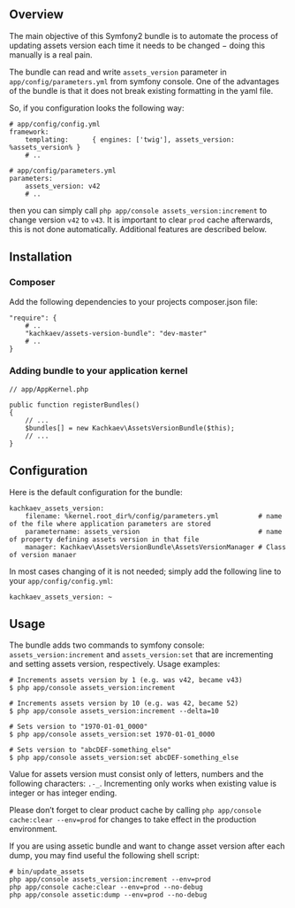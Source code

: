 Overview
--------

The main objective of this Symfony2 bundle is to automate the process of updating assets version each time it needs to be changed − doing this manually is a real pain.

The bundle can read and write ``assets_version`` parameter in ``app/config/parameters.yml`` from symfony console. One of the advantages of the bundle is that it does not break existing formatting in the yaml file.

So, if you configuration looks the following way:

    # app/config/config.yml
    framework:
        templating:      { engines: ['twig'], assets_version: %assets_version% }
        # ..

    # app/config/parameters.yml
    parameters:
        assets_version: v42
        # ..

then you can simply call ``php app/console assets_version:increment`` to change version ``v42`` to ``v43``. It is important to clear ``prod`` cache afterwards, this is not done automatically. Additional features are described below.

Installation
------------

### Composer

Add the following dependencies to your projects composer.json file:

    "require": {
        # ..
        "kachkaev/assets-version-bundle": "dev-master"
        # ..
    }

### Adding bundle to your application kernel

    // app/AppKernel.php

    public function registerBundles()
    {
        // ...
        $bundles[] = new Kachkaev\AssetsVersionBundle($this);
        // ...
    }

Configuration
-------------

Here is the default configuration for the bundle:

    kachkaev_assets_version:
        filename: %kernel.root_dir%/config/parameters.yml          # name of the file where application parameters are stored
        parametername: assets_version                              # name of property defining assets version in that file
        manager: Kachkaev\AssetsVersionBundle\AssetsVersionManager # Class of version manaer

In most cases changing of it is not needed; simply add the following line to your ``app/config/config.yml``:

    kachkaev_assets_version: ~

Usage
-----

The bundle adds two commands to symfony console: ``assets_version:increment`` and ``assets_version:set`` that are incrementing and setting assets version, respectively. Usage examples: 

    # Increments assets version by 1 (e.g. was v42, became v43)
    $ php app/console assets_version:increment
    
    # Increments assets version by 10 (e.g. was 42, became 52)
    $ php app/console assets_version:increment --delta=10
    
    # Sets version to "1970-01-01_0000"
    $ php app/console assets_version:set 1970-01-01_0000

    # Sets version to "abcDEF-something_else"
    $ php app/console assets_version:set abcDEF-something_else

Value for assets version must consist only of letters, numbers and the following characters: ``.-_``. Incrementing only works when existing value is integer or has integer ending.

Please don’t forget to clear product cache by calling ``php app/console cache:clear --env=prod`` for changes to take effect in the production environment.

If you are using assetic bundle and want to change asset version after each dump, you may find useful the following shell script:

    # bin/update_assets
    php app/console assets_version:increment --env=prod
    php app/console cache:clear --env=prod --no-debug
    php app/console assetic:dump --env=prod --no-debug